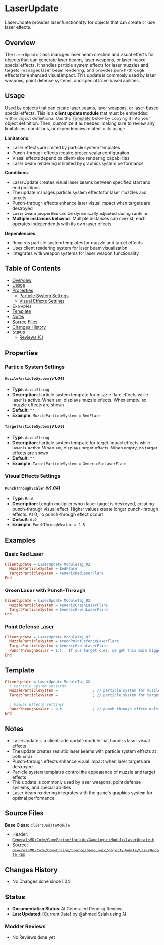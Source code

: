 # LaserUpdate

LaserUpdate provides laser functionality for objects that can create or use laser effects.

## Overview

The `LaserUpdate` class manages laser beam creation and visual effects for objects that can generate laser beams, laser weapons, or laser-based special effects. It handles particle system effects for laser muzzles and targets, manages laser beam rendering, and provides punch-through effects for enhanced visual impact. This update is commonly used by laser weapons, point defense systems, and special laser-based abilities.

## Usage

Used by objects that can create laser beams, laser weapons, or laser-based special effects. This is a **client update module** that must be embedded within object definitions. Use the [Template](#template) below by copying it into your object definition. Then, customize it as needed, making sure to review any limitations, conditions, or dependencies related to its usage.

**Limitations**:
- Laser effects are limited by particle system templates
- Punch-through effects require proper scalar configuration
- Visual effects depend on client-side rendering capabilities
- Laser beam rendering is limited by graphics system performance

**Conditions**:
- LaserUpdate creates visual laser beams between specified start and end positions
- The update manages particle system effects for laser muzzles and targets
- Punch-through effects enhance laser visual impact when targets are destroyed
- Laser beam properties can be dynamically adjusted during runtime
- **Multiple instances behavior**: Multiple instances can coexist; each operates independently with its own laser effects

**Dependencies**:
- Requires particle system templates for muzzle and target effects
- Uses client rendering system for laser beam visualization
- Integrates with weapon systems for laser weapon functionality

## Table of Contents

- [Overview](#overview)
- [Usage](#usage)
- [Properties](#properties)
  - [Particle System Settings](#particle-system-settings)
  - [Visual Effects Settings](#visual-effects-settings)
- [Examples](#examples)
- [Template](#template)
- [Notes](#notes)
- [Source Files](#source-files)
- [Changes History](#changes-history)
- [Status](#status)
  - [Reviews (0)](#modder-reviews)

## Properties

### Particle System Settings

#### `MuzzleParticleSystem` *(v1.04)*
- **Type**: `AsciiString`
- **Description**: Particle system template for muzzle flare effects while laser is active. When set, displays muzzle effects. When empty, no muzzle effects are shown
- **Default**: `""`
- **Example**: `MuzzleParticleSystem = RedFlare`

#### `TargetParticleSystem` *(v1.04)*
- **Type**: `AsciiString`
- **Description**: Particle system template for target impact effects while laser is active. When set, displays target effects. When empty, no target effects are shown
- **Default**: `""`
- **Example**: `TargetParticleSystem = GenericRedLaserFlare`

### Visual Effects Settings

#### `PunchThroughScalar` *(v1.04)*
- **Type**: `Real`
- **Description**: Length multiplier when laser target is destroyed, creating punch-through visual effect. Higher values create longer punch-through effects. At 0, no punch-through effect occurs
- **Default**: `0.0`
- **Example**: `PunchThroughScalar = 1.5`

## Examples

### Basic Red Laser
```ini
ClientUpdate = LaserUpdate ModuleTag_02
  MuzzleParticleSystem = RedFlare
  TargetParticleSystem = GenericRedLaserFlare
End
```

### Green Laser with Punch-Through
```ini
ClientUpdate = LaserUpdate ModuleTag_02
  MuzzleParticleSystem = GenericGreenLaserFlare
  TargetParticleSystem = GenericGreenLaserFlare
End
```

### Point Defense Laser
```ini
ClientUpdate = LaserUpdate ModuleTag_07
  MuzzleParticleSystem = GreenPointDefenseLaserFlare
  TargetParticleSystem = GenericGreenLaserFlare
  PunchThroughScalar = 1.5 ; If our target dies, we get this much bigger so it looks like we punched through
End
```

## Template

```ini
ClientUpdate = LaserUpdate ModuleTag_XX
  ; Particle System Settings
  MuzzleParticleSystem =                ; // particle system for muzzle flare *(v1.04)*
  TargetParticleSystem =                ; // particle system for target impact *(v1.04)*
  
  ; Visual Effects Settings
  PunchThroughScalar = 0.0              ; // punch-through effect multiplier *(v1.04)*
End
```

## Notes

- LaserUpdate is a client-side update module that handles laser visual effects
- The update creates realistic laser beams with particle system effects at both ends
- Punch-through effects enhance visual impact when laser targets are destroyed
- Particle system templates control the appearance of muzzle and target effects
- This update is commonly used by laser weapons, point defense systems, and special abilities
- Laser beam rendering integrates with the game's graphics system for optimal performance

## Source Files

**Base Class:** [`ClientUpdateModule`](../../GeneralsMD/Code/GameEngine/Include/GameLogic/Module/ClientUpdateModule.h)

- Header: [`GeneralsMD/Code/GameEngine/Include/GameLogic/Module/LaserUpdate.h`](../../GeneralsMD/Code/GameEngine/Include/GameLogic/Module/LaserUpdate.h)
- Source: [`GeneralsMD/Code/GameEngine/Source/GameLogic/Object/Update/LaserUpdate.cpp`](../../GeneralsMD/Code/GameEngine/Source/GameLogic/Object/Update/LaserUpdate.cpp)

## Changes History

- No Changes done since 1.04

## Status

- **Documentation Status**: AI Generated Pending Reviews 
- **Last Updated**: [Current Date] by @ahmed Salah using AI

### Modder Reviews 
- No Reviews done yet